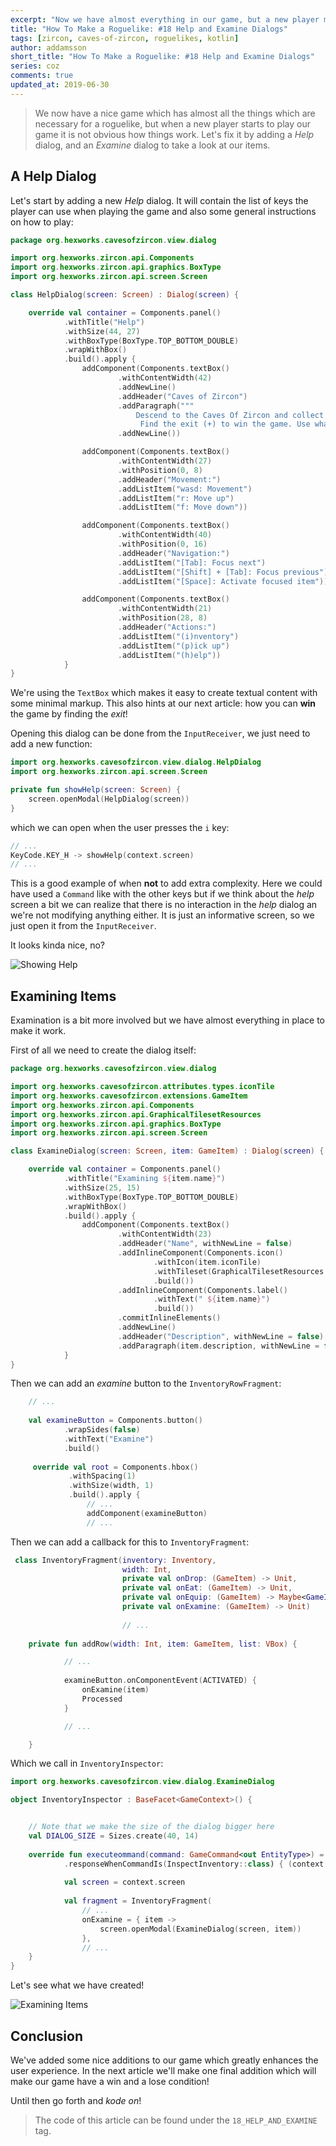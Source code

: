 ```yaml
---
excerpt: "Now we have almost everything in our game, but a new player might be puzzled how to play. Let's add help and examine dialogs!"
title: "How To Make a Roguelike: #18 Help and Examine Dialogs"
tags: [zircon, caves-of-zircon, roguelikes, kotlin]
author: addamsson
short_title: "How To Make a Roguelike: #18 Help and Examine Dialogs"
series: coz
comments: true
updated_at: 2019-06-30
---
```


> We now have a nice game which has almost all the things which are necessary for a roguelike,
but when a new player starts to play our game it is not obvious how things work. Let's fix it
by adding a *Help* dialog, and an *Examine* dialog to take a look at our items.

## A Help Dialog

Let's start by adding a new *Help* dialog. It will contain the list of keys the player can
use when playing the game and also some general instructions on how to play:

```kotlin
package org.hexworks.cavesofzircon.view.dialog

import org.hexworks.zircon.api.Components
import org.hexworks.zircon.api.graphics.BoxType
import org.hexworks.zircon.api.screen.Screen

class HelpDialog(screen: Screen) : Dialog(screen) {

    override val container = Components.panel()
            .withTitle("Help")
            .withSize(44, 27)
            .withBoxType(BoxType.TOP_BOTTOM_DOUBLE)
            .wrapWithBox()
            .build().apply {
                addComponent(Components.textBox()
                        .withContentWidth(42)
                        .addNewLine()
                        .addHeader("Caves of Zircon")
                        .addParagraph("""
                            Descend to the Caves Of Zircon and collect as many Zircons as you can.
                             Find the exit (+) to win the game. Use what you find to avoid dying.""".trimIndent())
                        .addNewLine())

                addComponent(Components.textBox()
                        .withContentWidth(27)
                        .withPosition(0, 8)
                        .addHeader("Movement:")
                        .addListItem("wasd: Movement")
                        .addListItem("r: Move up")
                        .addListItem("f: Move down"))

                addComponent(Components.textBox()
                        .withContentWidth(40)
                        .withPosition(0, 16)
                        .addHeader("Navigation:")
                        .addListItem("[Tab]: Focus next")
                        .addListItem("[Shift] + [Tab]: Focus previous")
                        .addListItem("[Space]: Activate focused item"))

                addComponent(Components.textBox()
                        .withContentWidth(21)
                        .withPosition(28, 8)
                        .addHeader("Actions:")
                        .addListItem("(i)nventory")
                        .addListItem("(p)ick up")
                        .addListItem("(h)elp"))
            }
}
```

We're using the `TextBox` which makes it easy to create textual content with
some minimal markup. This also hints at our next article: how you can **win** the
game by finding the *exit*!

Opening this dialog can be done from the `InputReceiver`, we just need to add a new
function:

```kotlin
import org.hexworks.cavesofzircon.view.dialog.HelpDialog
import org.hexworks.zircon.api.screen.Screen

private fun showHelp(screen: Screen) {
    screen.openModal(HelpDialog(screen))
}
```

which we can open when the user presses the `i` key:

```kotlin
// ...
KeyCode.KEY_H -> showHelp(context.screen)
// ...                
```

This is a good example of when **not** to add extra complexity. Here we could have used a
`Command` like with the other keys but if we think about the *help* screen a bit we can realize
that there is no interaction in the *help* dialog an we're not modifying anything either.
It is just an informative screen, so we just open it from the `InputReceiver`.

It looks kinda nice, no?

![Showing Help](/assets/img/showing_help.gif)

## Examining Items

Examination is a bit more involved but we have almost everything in place to make it work.

First of all we need to create the dialog itself:

```kotlin
package org.hexworks.cavesofzircon.view.dialog

import org.hexworks.cavesofzircon.attributes.types.iconTile
import org.hexworks.cavesofzircon.extensions.GameItem
import org.hexworks.zircon.api.Components
import org.hexworks.zircon.api.GraphicalTilesetResources
import org.hexworks.zircon.api.graphics.BoxType
import org.hexworks.zircon.api.screen.Screen

class ExamineDialog(screen: Screen, item: GameItem) : Dialog(screen) {

    override val container = Components.panel()
            .withTitle("Examining ${item.name}")
            .withSize(25, 15)
            .withBoxType(BoxType.TOP_BOTTOM_DOUBLE)
            .wrapWithBox()
            .build().apply {
                addComponent(Components.textBox()
                        .withContentWidth(23)
                        .addHeader("Name", withNewLine = false)
                        .addInlineComponent(Components.icon()
                                .withIcon(item.iconTile)
                                .withTileset(GraphicalTilesetResources.nethack16x16())
                                .build())
                        .addInlineComponent(Components.label()
                                .withText(" ${item.name}")
                                .build())
                        .commitInlineElements()
                        .addNewLine()
                        .addHeader("Description", withNewLine = false)
                        .addParagraph(item.description, withNewLine = false))
            }
}
```
 
Then we can add an *examine* button to the `InventoryRowFragment`:

```kotlin
    // ...
    
    val examineButton = Components.button()
            .wrapSides(false)
            .withText("Examine")
            .build()
            
     override val root = Components.hbox()
             .withSpacing(1)
             .withSize(width, 1)
             .build().apply {
                 // ...
                 addComponent(examineButton)
                 // ...          
```

Then we can add a callback for this to `InventoryFragment`:

```kotlin
 class InventoryFragment(inventory: Inventory,
                         width: Int,
                         private val onDrop: (GameItem) -> Unit,
                         private val onEat: (GameItem) -> Unit,
                         private val onEquip: (GameItem) -> Maybe<GameItem>,
                         private val onExamine: (GameItem) -> Unit)
                         
                         // ...
                         
    private fun addRow(width: Int, item: GameItem, list: VBox) {

            // ...
            
            examineButton.onComponentEvent(ACTIVATED) {
                onExamine(item)
                Processed
            }

            // ...

    }                
```

Which we call in `InventoryInspector`:

```kotlin
import org.hexworks.cavesofzircon.view.dialog.ExamineDialog

object InventoryInspector : BaseFacet<GameContext>() {


    // Note that we make the size of the dialog bigger here
    val DIALOG_SIZE = Sizes.create(40, 14)
    
    override fun executeommand(command: GameCommand<out EntityType>) = command
            .responseWhenCommandIs(InspectInventory::class) { (context, itemHolder, position) ->
            
            val screen = context.screen
            
            val fragment = InventoryFragment(
                // ...
                onExamine = { item ->
                    screen.openModal(ExamineDialog(screen, item))
                },
                // ...
    }
}
```

Let's see what we have created!

![Examining Items](/assets/img/examining_items.gif)

## Conclusion

We've added some nice additions to our game which greatly enhances the user experience.
In the next article we'll make one final addition which will make our game have a
win and a lose condition!

Until then go forth and *kode on*!
 
> The code of this article can be found under the `18_HELP_AND_EXAMINE` tag.
